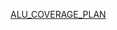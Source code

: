 [ALU_COVERAGE_PLAN](https://docs.google.com/spreadsheets/d/1GbcHaTXzS6jt2or9KFiHFg1Sdq691uv34t7GBw22vII/edit?gid=40358118#gid=40358118)
